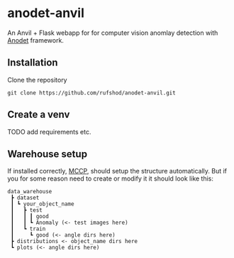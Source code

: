 # anodet-anvil
An Anvil + Flask webapp for for computer vision anomlay detection with [Anodet](https://github.com/OpenAOI/anodet) framework.

## Installation

Clone the repository
```
git clone https://github.com/rufshod/anodet-anvil.git
```

## Create a venv
TODO add requirements etc.

## Warehouse setup

If installed correctly, [MCCP](https//github.com/wlinds/mccp), should setup the structure automatically. But if you for some reason need to create or modify it it should look like this:

```
data_warehouse
 ┣ dataset
 ┃ ┗ your_object_name
 ┃   ┣ test
 ┃   ┃ ┃ good 
 ┃   ┃ ┗ Anomaly (<- test images here)
 ┃   ┗ train
 ┃     ┗ good (<- angle dirs here)
 ┣ distributions <- object_name dirs here
 ┗ plots (<- angle dirs here)
```